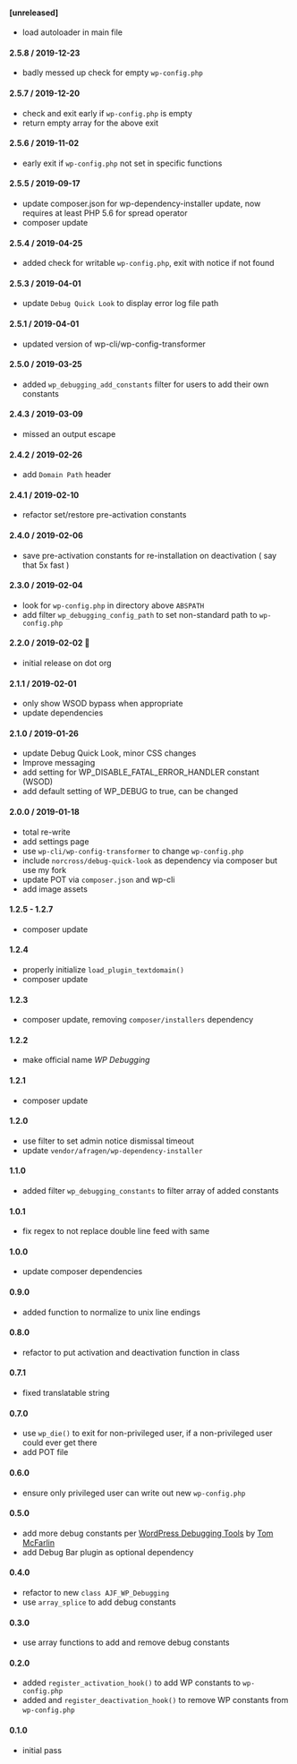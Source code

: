 #### [unreleased]
* load autoloader in main file

#### 2.5.8 / 2019-12-23
* badly messed up check for empty `wp-config.php`

#### 2.5.7 / 2019-12-20
* check and exit early if `wp-config.php` is empty
* return empty array for the above exit

#### 2.5.6 / 2019-11-02
* early exit if `wp-config.php` not set in specific functions

#### 2.5.5 / 2019-09-17
* update composer.json for wp-dependency-installer update, now requires at least PHP 5.6 for spread operator
* composer update

#### 2.5.4 / 2019-04-25
* added check for writable `wp-config.php`, exit with notice if not found

#### 2.5.3 / 2019-04-01
* update `Debug Quick Look` to display error log file path

#### 2.5.1 / 2019-04-01
* updated version of wp-cli/wp-config-transformer

#### 2.5.0 / 2019-03-25
* added `wp_debugging_add_constants` filter for users to add their own constants

#### 2.4.3 / 2019-03-09
* missed an output escape

#### 2.4.2 / 2019-02-26
* add `Domain Path` header

#### 2.4.1 / 2019-02-10
* refactor set/restore pre-activation constants

#### 2.4.0 / 2019-02-06
* save pre-activation constants for re-installation on deactivation ( say that 5x fast )

#### 2.3.0 / 2019-02-04
* look for `wp-config.php` in directory above `ABSPATH`
* add filter `wp_debugging_config_path` to set non-standard path to `wp-config.php`

#### 2.2.0 / 2019-02-02 🏈
* initial release on dot org

#### 2.1.1 / 2019-02-01
* only show WSOD bypass when appropriate
* update dependencies

#### 2.1.0 / 2019-01-26
* update Debug Quick Look, minor CSS changes
* Improve messaging
* add setting for WP_DISABLE_FATAL_ERROR_HANDLER constant (WSOD)
* add default setting of WP_DEBUG to true, can be changed

#### 2.0.0 / 2019-01-18
* total re-write
* add settings page
* use `wp-cli/wp-config-transformer` to change `wp-config.php`
* include `norcross/debug-quick-look` as dependency via composer but use my fork
* update POT via `composer.json` and wp-cli
* add image assets

#### 1.2.5 - 1.2.7
* composer update

#### 1.2.4
* properly initialize `load_plugin_textdomain()`
* composer update

#### 1.2.3
* composer update, removing `composer/installers` dependency

#### 1.2.2
* make official name _WP Debugging_

#### 1.2.1
* composer update

#### 1.2.0
* use filter to set admin notice dismissal timeout
* update `vendor/afragen/wp-dependency-installer`

#### 1.1.0
* added filter `wp_debugging_constants` to filter array of added constants

#### 1.0.1
* fix regex to not replace double line feed with same

#### 1.0.0
* update composer dependencies

#### 0.9.0
* added function to normalize to unix line endings

#### 0.8.0
* refactor to put activation and deactivation function in class

#### 0.7.1
* fixed translatable string

#### 0.7.0
* use `wp_die()` to exit for non-privileged user, if a non-privileged user could ever get there
* add POT file

#### 0.6.0
* ensure only privileged user can write out new `wp-config.php`

#### 0.5.0
* add more debug constants per [WordPress Debugging Tools](https://tommcfarlin.com/native-wordpress-debugging-tools/) by [Tom McFarlin](https://github.com/tommcfarlin)
* add Debug Bar plugin as optional dependency

#### 0.4.0
* refactor to new `class AJF_WP_Debugging`
* use `array_splice` to add debug constants

#### 0.3.0
* use array functions to add and remove debug constants

#### 0.2.0
* added `register_activation_hook()` to add WP constants to `wp-config.php`
* added and `register_deactivation_hook()` to remove WP constants from `wp-config.php`

#### 0.1.0
* initial pass
